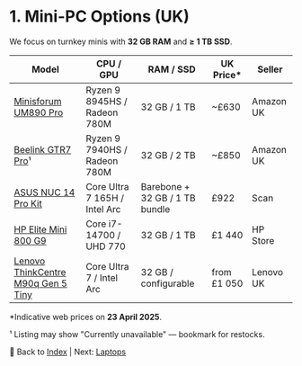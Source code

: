 # 1. Mini-PC Options (UK)

We focus on turnkey minis with **32 GB RAM** and **≥ 1 TB SSD**.

| Model | CPU / GPU | RAM / SSD | UK Price* | Seller |
|---|---|---|---|---|
| [Minisforum UM890 Pro](https://www.amazon.co.uk/dp/B0DDKZHVFP) | Ryzen 9 8945HS / Radeon 780M | 32 GB / 1 TB | ~£630 | Amazon UK |
| [Beelink GTR7 Pro](https://www.amazon.co.uk/beelink-gtr7-pro/dp/B0CGLN7PWG)¹ | Ryzen 9 7940HS / Radeon 780M | 32 GB / 2 TB | ~£850 | Amazon UK |
| [ASUS NUC 14 Pro Kit](https://www.scan.co.uk/products/asus-rnuc14rvhv7-tall-nuc-core-ultra-7-165h-intel-arc-graphics-ddr5-2x-m2-pcie-gen4-tb4-usb-32-hdmi) | Core Ultra 7 165H / Intel Arc | Barebone + 32 GB / 1 TB bundle | £922 | Scan |
| [HP Elite Mini 800 G9](https://www.hp.com/gb-en/shop/product.aspx?id=5m9z1ea&opt=abu&sel=dtp) | Core i7-14700 / UHD 770 | 32 GB / 1 TB | £1 440 | HP Store |
| [Lenovo ThinkCentre M90q Gen 5 Tiny](https://www.lenovo.com/gb/en/pc/thinkcentre/thinkcentre-m-series-tiny/m90q-gen-5/) | Core Ultra 7 / Intel Arc | 32 GB / configurable | from £1 050 | Lenovo UK |

*Indicative web prices on **23 April 2025**.

¹ Listing may show "Currently unavailable" — bookmark for restocks.

🔗 Back to [Index](../README.md) | Next: [Laptops](laptops.md)